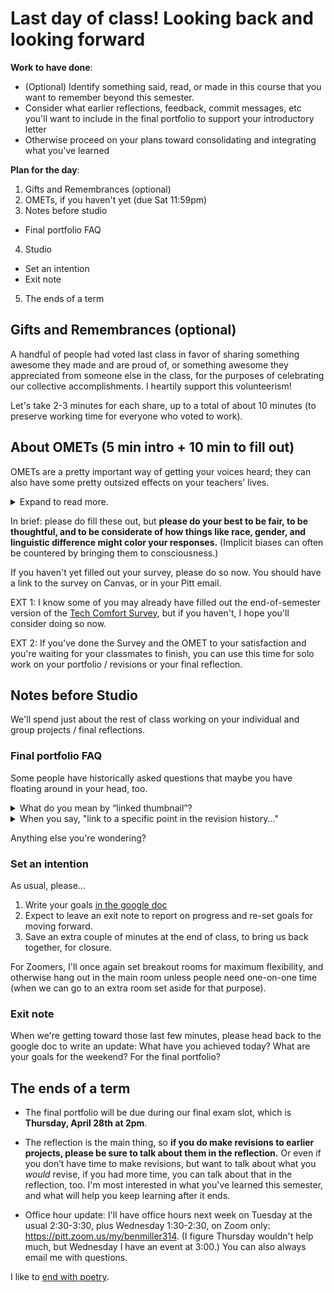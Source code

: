 # Last day of class! Looking back and looking forward

**Work to have done**:

* (Optional) Identify something said, read, or made in this course that you want to remember beyond this semester.
* Consider what earlier reflections,  feedback, commit messages, etc you'll want to include in the final portfolio to support your introductory letter
* Otherwise proceed on your plans toward consolidating and integrating what you've learned

**Plan for the day**:

1. Gifts and Remembrances (optional)
2. OMETs, if you haven't yet (due Sat 11:59pm)
3. Notes before studio
  - Final portfolio FAQ
4. Studio
  - Set an intention
  - Exit note
5. The ends of a term


## Gifts and Remembrances (optional)
A handful of people had voted last class in favor of sharing something awesome they made and are proud of, or something awesome they appreciated from someone else in the class, for the purposes of celebrating our collective accomplishments. I heartily support this volunteerism!

Let's take 2-3 minutes for each share, up to a total of about 10 minutes (to preserve working time for everyone who voted to work).

## About OMETs (5 min intro + 10 min to fill out)

OMETs are a pretty important way of getting your voices heard; they can also have some pretty outsized effects on your teachers' lives.

<details><summary>Expand to read more.</summary>

I know some of you have already turned in your surveys for the Office of Measurement and Evaluation of Teaching (yep, that's what OMET stands for). If so, you can feel free to work on your own projects, though I hope what I'm about to say is still useful information.

Actually, I hope you all know this stuff already, but my experience has been otherwise, so I try to say it in every class:

<div class="alert alert-info">
These evaluations of teaching serve multiple purposes, and go to multiple audiences:
<ul>
<li>They'll go to my program director, to help determine if I should keep teaching this course; <!-- for adjuncts, that may make the difference in whether they get renewed again at all --></li>
<li>they'll become part of my portfolio application for tenure, read by other faculty inside and outside my department; <!-- again: renewal. also: promotion --></li>
<li>and, after grades are turned in, they'll go to me, so I can use them to revise and update the course. For that purpose, I especially value the free responses. (I also added a few Likert questions that are particular to this section of the course.)</li>
</ul>
</div>

The same is true for all your professors. For adjunct professors, OMET reviews may make the difference in whether they get renewed again at all.

So the OMETs are, as I said above, a pretty important way of getting your voices heard, which is a good thing; on the other hand, they can also powerfully affect hiring, especially for women, immigrants, and people of color.
</details>

In brief: please do fill these out, but <strong>please do your best to be fair, to be thoughtful, and to be considerate of how things like race, gender, and linguistic difference might color your responses.</strong> (Implicit biases can often be countered by bringing them to consciousness.)

<div class="alert alert-success">
If you haven't yet filled out your survey, please do so now. You should have a link to the survey on Canvas, or in your Pitt email.</div>

EXT 1: I know some of you may already have filled out the end-of-semester version of the <a href="http://bit.ly/cdm-tech-comfort-redux">Tech Comfort Survey</a>, but if you haven't, I hope you'll consider doing so now.

EXT 2: If you've done the Survey and the OMET to your satisfaction and you're waiting for your classmates to finish, you can use this time for solo work on your portfolio / revisions or your final reflection.

<!-- <div class="alert alert-white">
I'll turn off the Zoom recording and absent myself for a bit in a breakout room, just in case you want to talk amongst yourselves. Figure it'll take around 10 minutes? I'll monitor the completion rate to know when it's safe for me to come back. Or come find me if everyone's done.
</div> -->

## Notes before Studio

We'll spend just about the rest of class working on your individual and group projects / final reflections.

### Final portfolio FAQ

Some people have historically asked  questions that maybe you have floating around in your head, too.

<details><summary>What do you mean by “linked thumbnail”?</summary>

<p>All I mean by <em>thumbnail</em> is a small picture; all I mean by <em>linked</em> is that it should be clickable, a hyperlink.</p>

<p>As you know from previous reflections, you can upload an image into your post on the Issue Queue just by dragging and dropping the file, which will generate some markup like this:</p>

<div class="language-markdown highlighter-rouge"><div class="highlight"><pre class="highlight"><code><span class="p">![</span><span class="nv">name-of-file.png</span><span class="p">](</span><span class="sx">https://somecrazylongURLthatGitHubauto-generates</span><span class="p">)</span>
</code></pre></div></div>

<p>If you want the image to link directly to your repository for that project, you would add another layer of markup, using the structure <code class="language-plaintext highlighter-rouge">[anchor](URL)</code>. So in this case, because the anchor is that whole long thing GitHub generated after the drag-and-drop, you’d link like this:</p>

<div class="language-markdown highlighter-rouge"><div class="highlight"><pre class="highlight"><code><span class="p">[</span><span class="nv">![name-of-file.png</span><span class="p">](</span><span class="sx">https://somecrazylongURLthatGitHubauto-generates</span><span class="p">)</span>](https://github.com/username/repo)
</code></pre></div></div>

<p>Note the double closing in the middle: close-parenthesis, close-bracket.</p>

<p>If that’s too annoying, you can also just paste the regular link underneath the image, like this:</p>

<pre><code class="language-Markdown">**Soundscape thumbnail:**

![name-of-file.png](https://somecrazylongURLthatGitHubauto-generates]

[Link to soundscape file](https://github.com/username/repo/blob/master/name-of-playable-file.mp3)
[Link to soundscape repository](https://github.com/username/repo)
</code></pre>
</details>
<details><summary>When you say, "link to a specific point in the revision history..."</summary>
<p><strong>When I ask you to link to a specific point in the revision history</strong>, i.e. for an earlier draft, you can follow the same setup as above. That is, you can use the structure <code class="language-plaintext highlighter-rouge">[anchor](URL)</code>.</p>
<p>But instead of getting the URL of the repo as a whole, <em>click through to the commit history, like you did for workshop, and grab the URL of the commit</em> that represents that past moment you want to compare to the present.</p>

<p>Hope that clarifies things!</p>

</details>

Anything else you're wondering?


### Set an intention

As usual, please...

1. Write your goals [in the google doc](http://bit.ly/cdm{{site.course.slugterm}}-notes)
2. Expect to leave an exit note to report on progress and re-set goals for moving forward.
3. Save an extra couple of minutes at the end of class, to bring us back together, for closure.

For Zoomers, I'll once again set breakout rooms for maximum flexibility, and otherwise hang out in the main room unless people need one-on-one time (when we can go to an extra room set aside for that purpose).

### Exit note

When we're getting toward those last few minutes, please head back to the google doc to write an update: What have you achieved today? What are your goals for the weekend? For the final portfolio?

## The ends of a term

* The final portfolio will be due during our final exam slot, which is **Thursday, April 28th at 2pm**.
* The reflection is the main thing, so **if you do make revisions to earlier projects, please be sure to talk about them in the reflection.** Or even if you don’t have time to make revisions, but want to talk about what you _would_ revise, if you had more time, you can talk about that in the reflection, too. I'm most interested in what you've learned this semester, and what will help you keep learning after it ends.

* Office hour update: I'll have office hours next week on Tuesday at the usual 2:30-3:30, plus Wednesday 1:30-2:30, on Zoom only: https://pitt.zoom.us/my/benmiller314. (I figure Thursday wouldn't help much, but Wednesday I have an event at 3:00.) You can also always email me with questions.

<div class="alert alert-white">I like to <a href="https://www.poetryfoundation.org/poems/47785/at-the-san-francisco-airport">end with poetry</a>.</div>
